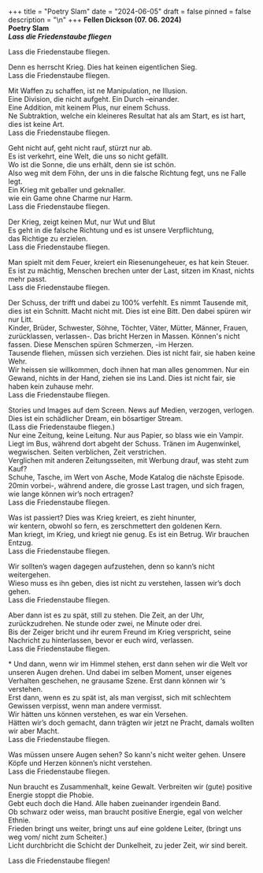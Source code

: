 +++
title = "Poetry Slam"
date = "2024-06-05"
draft = false
pinned = false
description = "\n"
+++
**Fellen Dickson (07. 06. 2024)**\
**Poetry Slam**\
***Lass die Friedenstaube fliegen*** 



Lass die Friedenstaube fliegen.  

Denn es herrscht Krieg. Dies hat keinen eigentlichen Sieg. \
Lass die Friedenstaube fliegen. 

Mit Waffen zu schaffen, ist ne Manipulation, ne Illusion.  \
Eine Division, die nicht aufgeht. Ein Durch –einander. \
Eine Addition, mit keinem Plus, nur einem Schuss.  \
Ne Subtraktion, welche ein kleineres Resultat hat als am Start, es ist hart, dies ist keine Art. \
Lass die Friedenstaube fliegen.  

Geht nicht auf, geht nicht rauf, stürzt nur ab.  \
Es ist verkehrt, eine Welt, die uns so nicht gefällt.  \
Wo ist die Sonne, die uns erhält, denn sie ist schön. \
Also weg mit dem Föhn, der uns in die falsche Richtung fegt, uns ne Falle legt. \
Ein Krieg mit geballer und geknaller.  \
wie ein Game ohne Charme nur Harm. \
Lass die Friedenstaube fliegen.  

Der Krieg, zeigt keinen Mut, nur Wut und Blut\
Es geht in die falsche Richtung und es ist unsere Verpflichtung,  \
das Richtige zu erzielen.  \
Lass die Friedenstaube fliegen. 

Man spielt mit dem Feuer, kreiert ein Riesenungeheuer, es hat kein Steuer. \
Es ist zu mächtig, Menschen brechen unter der Last, sitzen im Knast, nichts mehr passt. \
Lass die Friedenstaube fliegen. 

Der Schuss, der trifft und dabei zu 100% verfehlt. Es nimmt Tausende mit, dies ist ein Schnitt. Macht nicht mit. Dies ist eine Bitt. Den dabei spüren wir nur Litt.\
Kinder, Brüder, Schwester, Söhne, Töchter, Väter, Mütter, Männer, Frauen, zurücklassen, verlassen-. Das bricht Herzen in Massen. Können's nicht fassen. Diese Menschen spüren Schmerzen, -im Herzen. \
Tausende fliehen, müssen sich verziehen. Dies ist nicht fair, sie haben keine Wehr.\
Wir heissen sie willkommen, doch ihnen hat man alles genommen. Nur ein Gewand, nichts in der Hand, ziehen sie ins Land. Dies ist nicht fair, sie haben kein zuhause mehr. \
Lass die Friedenstaube fliegen. 

Stories und Images auf dem Screen. News auf Medien, verzogen, verlogen.\
Dies ist ein schädlicher Dream, ein bösartiger Stream.  \
(Lass die Friedenstaube fliegen.) \
Nur eine Zeitung, keine Leitung. Nur aus Papier, so blass wie ein Vampir.\
Liegt im Bus, während dort abgeht der Schuss. Tränen im Augenwinkel, wegwischen. Seiten verblichen, Zeit verstrichen. \
Verglichen mit anderen Zeitungsseiten, mit Werbung drauf, was steht zum Kauf?\
Schuhe, Tasche, im Wert von Asche, Mode Katalog die nächste Episode.\
20min vorbei-, während andere, die grosse Last tragen, und sich fragen, wie lange können wir’s noch ertragen? \
Lass die Friedenstaube fliegen. 

Was ist passiert? Dies was Krieg kreiert, es zieht hinunter, \
wir kentern, obwohl so fern, es zerschmettert den goldenen Kern.\
Man kriegt, im Krieg, und kriegt nie genug. Es ist ein Betrug. Wir brauchen Entzug.\
Lass die Friedenstaube fliegen. 

Wir sollten’s wagen dagegen aufzustehen, denn so kann’s nicht weitergehen. \
Wieso muss es ihn geben, dies ist nicht zu verstehen, lassen wir’s doch gehen. \
Lass die Friedenstaube fliegen. 

Aber dann ist es zu spät, still zu stehen. Die Zeit, an der Uhr, zurückzudrehen. Ne stunde oder zwei, ne Minute oder drei.\
Bis der Zeiger bricht und ihr eurem Freund im Krieg verspricht, seine Nachricht zu hinterlassen, bevor er euch wird, verlassen.  \
Lass die Friedenstaube fliegen.

\* Und dann, wenn wir im Himmel stehen, erst dann sehen wir die Welt vor unseren Augen drehen. Und dabei im selben Moment, unser eigenes Verhalten geschehen, ne grausame Szene. Erst dann können wir ‘s verstehen.\
Erst dann, wenn es zu spät ist, als man vergisst, sich mit schlechtem Gewissen verpisst, wenn man andere vermisst.\
Wir hätten uns können verstehen, es war ein Versehen.\
Hätten wir’s doch gemacht, dann trägten wir jetzt ne Pracht, damals wollten wir aber Macht.\
Lass die Friedenstaube fliegen.

Was müssen unsere Augen sehen? So kann's nicht weiter gehen. Unsere Köpfe und Herzen können’s nicht verstehen. \
Lass die Friedenstaube fliegen. 

Nun braucht es Zusammenhalt, keine Gewalt. Verbreiten wir (gute) positive Energie stoppt die Phobie.             \
Gebt euch doch die Hand. Alle haben zueinander irgendein Band. \
Ob schwarz oder weiss, man braucht positive Energie, egal von welcher Ethnie.                               \
Frieden bringt uns weiter, bringt uns auf eine goldene Leiter, (bringt uns weg vom/ nicht zum Scheiter.)         \
Licht durchbricht die Schicht der Dunkelheit, zu jeder Zeit, wir sind bereit.

Lass die Friedenstaube fliegen!